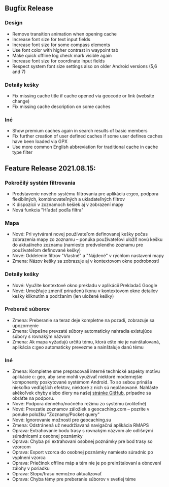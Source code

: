 ## Bugfix Release

### Design
- Remove transition animation when opening cache
- Increase font size for text input fields
- Increase font size for some compass elements
- Use font color with higher contrast in waypoint tab
- Make quick offline log check mark visible again
- Increase font size for coordinate input fields
- Respect system font size settings also on older Android versions (5,6 and 7)

### Detaily kešky
- Fix missing cache title if cache opened via geocode or link (website change)
- Fix missing cache description on some caches

### Iné
- Show premium caches again in search results of basic members
- Fix further creation of user defined caches if some user defines caches have been loaded via GPX
- Use more common English abbreviation for traditional cache in cache type filter

## Feature Release 2021.08.15:

### Pokročilý systém filtrovania
- Predstavenie nového systému filtrovania pre aplikáciu c:geo, podpora flexibilných, kombinovateľných a ukladateľných filtrov
- K dispozícii v zoznamoch kešiek aj v zobrazení mapy
- Nová funkcia "Hľadať podľa filtra"

### Mapa
- Nové: Pri vytváraní novej používateľom definovanej kešky počas zobrazenia mapy zo zoznamu – ponúka používateľovi uložiť novú kešku do aktuálneho zoznamu (namiesto predvoleného zoznamu pre používateľom definované kešky)
- Nové: Oddelenie filtrov "Vlastné" a "Nájdené" v rýchlom nastavení mapy
- Zmena: Názov kešky sa zobrazuje aj v kontextovom okne podrobností

### Detaily kešky
- Nové: Využite kontextové okno prekladu v aplikácii Prekladač Google
- Nové: Umožňuje zmeniť priradenú ikonu v kontextovom okne detailov kešky kliknutím a podržaním (len uložené kešky)

### Preberač súborov
- Zmena: Preberanie sa teraz deje kompletne na pozadí, zobrazuje sa upozornenie
- Zmena: Úspešne prevzaté súbory automaticky nahradia existujúce súbory s rovnakým názvom
- Zmena: Ak mapa vyžadujú určitú tému, ktorá ešte nie je nainštalovaná, aplikácia c:geo automaticky prevezme a nainštaluje danú tému

### Iné
- Zmena: Kompletne sme prepracovali interné technické aspekty motívu aplikácie c: geo, aby sme mohli využívať niektoré modernejšie komponenty poskytované systémom Android. To so sebou prináša niekoľko vedľajších efektov, niektoré z nich sú neplánované. Nahláste akékoľvek chyby alebo diery na našej [stránke GitHub](https://www.github.com/cgeo/cgeo/issues), prípadne sa obráťte na podporu.
- Nové: Podpora denného/nočného režimu zo systému (voliteľné)
- Nové: Prevzatie zoznamov záložiek s geocaching.com – pozrite v ponuke položku "Zoznamy/Pocket query"
- Nové: Ignorovanie možností pre geocaching.su
- Zmena: Odstránená už neudržiavaná navigačná aplikácia RMAPS
- Oprava: Extrahovanie bodu trasy s rovnakým názvom ale odlišnými súradnicami z osobnej poznámky
- Oprava: Chyba pri extrahovaní osobnej poznámky pre bod trasy so vzorcom
- Oprava: Export vzorca do osobnej poznámky namiesto súradníc po vyplnení vzorca
- Oprava: Priečinok offline máp a tém nie je po preinštalovaní a obnovení zálohy v poriadku
- Oprava: Stopu/trasu nemožno aktualizovať
- Oprava: Chyba témy pre preberanie súborov v svetlej téme
